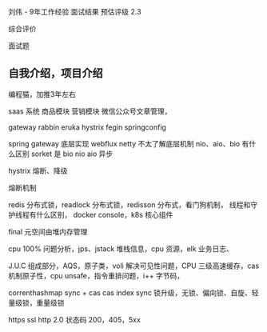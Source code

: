 
刘伟 - 9年工作经验
面试结果 
预估评级 2.3

综合评价




面试题

## 自我介绍，项目介绍
编程猫，加推3年左右

saas 系统
商品模块
营销模块
微信公众号文章管理，

gateway rabbin eruka hystrix fegin springconfig

spring gateway 底层实现
webflux
netty 不太了解底层机制
nio、aio、bio 有什么区别
sorket 是 bio
nio 
aio 异步

hystrix 熔断、降级

熔断机制

redis 分布式锁，readlock 分布式锁，redisson 分布式，看门狗机制，
线程和守护线程有什么区别，
docker console，k8s 核心组件

final 元空间由堆内存管理

cpu 100% 问题分析，jps、jstack 堆栈信息，cpu 资源，elk 业务日志、

J.U.C 组成部分，AQS，原子类，voli 解决可见性问题，CPU 三级高速缓存，cas 机制原子性，cpu unsafe，指令重排问题，i++ 字节码，

correnthashmap sync + cas 
cas index
sync 锁升级，无锁、偏向锁、自旋、轻量级锁，重量级锁

https ssl
http 2.0 
状态码 200，405，5xx

 








